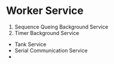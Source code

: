 # Worker Service

1. Sequence Queing Background Service
2. Timer Background Service

- Tank Service
- Serial Communication Service
-
